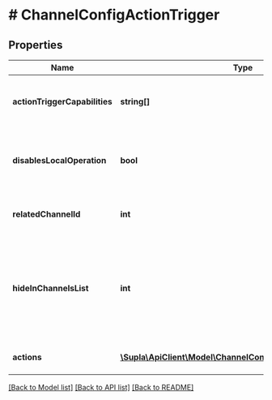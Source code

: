 # # ChannelConfigActionTrigger

## Properties

Name | Type | Description | Notes
------------ | ------------- | ------------- | -------------
**actionTriggerCapabilities** | **string[]** | List of supported triggers. Set only by the device. | [optional] [readonly]
**disablesLocalOperation** | **bool** | Tells if enabling the AT disables local function. | [optional] [readonly]
**relatedChannelId** | **int** | Paired channel set by the device. | [optional] [readonly]
**hideInChannelsList** | **int** | Whether to display the channel in the main channels list (it&#39;s false for ATs with paired channel). | [optional] [readonly]
**actions** | [**\Supla\ApiClient\Model\ChannelConfigActionTriggerActions[]**](ChannelConfigActionTriggerActions.md) | List of configured AT actions. | [optional]

[[Back to Model list]](../../README.md#models) [[Back to API list]](../../README.md#endpoints) [[Back to README]](../../README.md)
